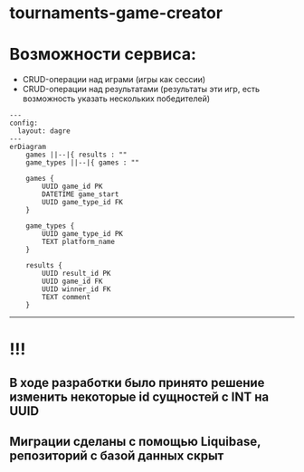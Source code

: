 # tournaments-game-creator

# Возможности сервиса:
- CRUD-операции над играми (игры как сессии)
- CRUD-операции над результатами (результаты эти игр, есть возможность указать нескольких победителей)

```mermaid
---
config:
  layout: dagre
---
erDiagram
    games ||--|{ results : ""
    game_types ||--|{ games : ""
    
    games {
        UUID game_id PK
        DATETIME game_start
        UUID game_type_id FK
    }
    
    game_types {
        UUID game_type_id PK
        TEXT platform_name
    }
    
    results {
        UUID result_id PK
        UUID game_id FK
        UUID winner_id FK
        TEXT comment
    }

```



_____________

# !!!
## В ходе разработки было принято решение изменить некоторые id сущностей с INT на UUID
## Миграции сделаны с помощью Liquibase, репозиторий с базой данных скрыт
